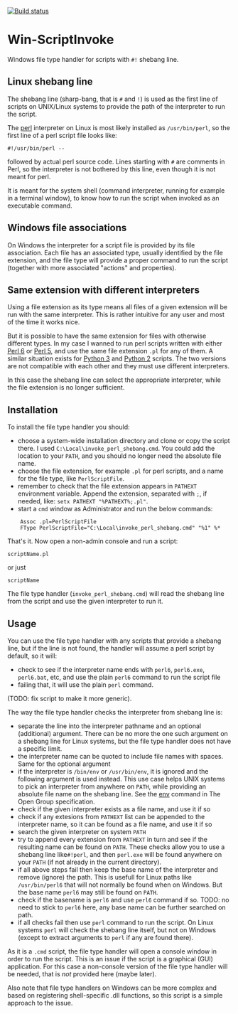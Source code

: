 [![Build status](https://ci.appveyor.com/api/projects/status/q2s48eeh295xnksm/branch/master?svg=true)](https://ci.appveyor.com/project/terminatorul/win-shebang-line/branch/master)

# Win-ScriptInvoke
Windows file type handler for scripts with `#!` shebang line.

## Linux shebang line
The shebang line (sharp-bang, that is `#` and `!`) is used as the first line of scripts on UNIX/Linux systems to provide the path of the interpreter to run the script.

The [perl](http://www.perl.org/) interpreter on Linux is most likely installed as `/usr/bin/perl`, so the first line of a perl script file looks like:
```
#!/usr/bin/perl --
```
followed by actual perl source code. Lines starting with `#` are comments in Perl, so the interpreter is not bothered by this line, even though it is not meant for perl.

It is meant for the system shell (command interpreter, running for example in a terminal window), to know how to run the script when invoked as an executable command.

## Windows file associations
On Windows the interpreter for a script file is provided by its file association. Each file has an associated type, usually identified by the file extension, and the file type will provide a proper command to run the script (together with more associated "actions" and properties).

## Same extension with different interpreters
Using a file extension as its type means all files of a given extension will be run with the same interpreter. This is rather intuitive for any user and most of the time it works nice.

But it is possible to have the same extension for files with otherwise different types. In my case I wanned to run perl scripts written with either [Perl 6](https://perl6.org) or [Perl 5](http://www.perl.org/), and use the same file extension `.pl` for any of them. A similar situation exists for [Python 3](https://docs.python.org/3/) and [Python 2](https://docs.python.org/2/) scripts. The two versions are not compatible with each other and they must use different interpreters.

In this case the shebang line can select the appropriate interpreter, while the file extension is no longer sufficient.

## Installation
To install the file type handler you should:
- choose a system-wide installation directory and clone or copy the script there. I used `C:\Local\invoke_perl_shebang.cmd`. You could add the location to your `PATH`, and you should no longer need the absolute file name.
- choose the file extension, for example `.pl` for perl scripts, and a name for the file type, like `PerlScriptFile`.
- remember to check that the file extension appears in `PATHEXT` environment variable. Append the extension, separated with `;`, if needed, like: `setx PATHEXT "%PATHEXT%;.pl"`.
- start a `cmd` window as Administrator and run the below commands:
```
    Assoc .pl=PerlScriptFile
    FType PerlScriptFile="C:\Local\invoke_perl_shebang.cmd" "%1" %*
```
That's it. Now open a non-admin console and run a script:
```
scriptName.pl
```
or just
```
scriptName
```

The file type handler (`invoke_perl_shebang.cmd`) will read the shebang line from the script and use the given interpreter to run it.

## Usage
You can use the file type handler with any scripts that provide a shebang line, but if the line is not found, the handler will assume a perl script by default, so it will:
- check to see if the interpreter name ends with `perl6`, `perl6.exe`, `perl6.bat`, etc, and use the plain `perl6` command to run the script file
- failing that, it will use the plain `perl` command.

(TODO: fix script to make it more generic).

The way the file type handler checks the interpreter from shebang line is:
- separate the line into the interpreter pathname and an optional (additional) argument. There can be no more the one such argument on a shebang line for Linux systems, but the file type handler does not have a specific limit.
- the interpreter name can be quoted to include file names with spaces. Same for the optional argument
- if the interpreter is `/bin/env` or `/usr/bin/env`, it is ignored and the following argument is used instead. This use case helps UNIX systems to pick an interpreter from anywhere on  `PATH`, while providing an absolute file name on the shebang line. See the [env](http://pubs.opengroup.org/onlinepubs/9699919799/utilities/env.html) command in The Open Group specification.
- check if the given interpreter exists as a file name, and use it if so
- check if any extesions from `PATHEXT` list can be appended to the interpreter name, so it can be found as a file name, and use it if so
- search the given interpreter on system `PATH`
- try to append every extension from `PATHEXT` in turn and see if the resulting name can be found on `PATH`. These checks allow you to use a shebang line like`#!perl`, and then `perl.exe` will be found anywhere on your `PATH` (if not already in the current directory).
- if all above steps fail then keep the base name of the interpreter and remove (ignore) the path. This is usefull for Linux paths like `/usr/bin/perl6` that will not normally be found when on Windows. But the base name `perl6` may still be found on `PATH`.
- check if the basename is `perl6` and use `perl6` command if so. TODO: no need to stick to `perl6` here, any base name can be further searched on path.
- if all checks fail then use `perl` command to run the script. On Linux systems `perl` will check the shebang line itself, but not on Windows (except to extract arguments to `perl` if any are found there).

As it is a `.cmd` script, the file type handler will open a console window in order to run the script. This is an issue if the script is a graphical (GUI) application. For this case a non-console version of the file type handler will be needed, that is _not_ provided here (maybe later).

Also note that file type handlers on Windows can be more complex and based on registering shell-specific .dll functions, so this script is a simple approach to the issue.
